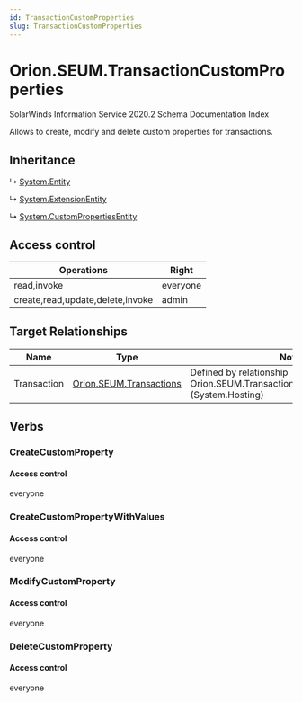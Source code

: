 ```yaml
---
id: TransactionCustomProperties
slug: TransactionCustomProperties
---
```


# Orion.SEUM.TransactionCustomProperties

SolarWinds Information Service 2020.2 Schema Documentation Index

Allows to create, modify and delete custom properties for transactions.

## Inheritance

↳ [System.Entity](./../System/Entity)

↳ [System.ExtensionEntity](./../System/ExtensionEntity)

↳ [System.CustomPropertiesEntity](./../System/CustomPropertiesEntity)

## Access control

| Operations | Right |
| ------ | ------ |
| read,invoke | everyone |
| create,read,update,delete,invoke | admin |

## Target Relationships

| Name | Type | Notes |
| ------ | ------ | ------ |
| Transaction | [Orion.SEUM.Transactions](./../Orion.SEUM/Transactions) | Defined by relationship Orion.SEUM.TransactionHostsCustomProperties (System.Hosting) |

## Verbs

### CreateCustomProperty

#### Access control

everyone

### CreateCustomPropertyWithValues

#### Access control

everyone

### ModifyCustomProperty

#### Access control

everyone

### DeleteCustomProperty

#### Access control

everyone

